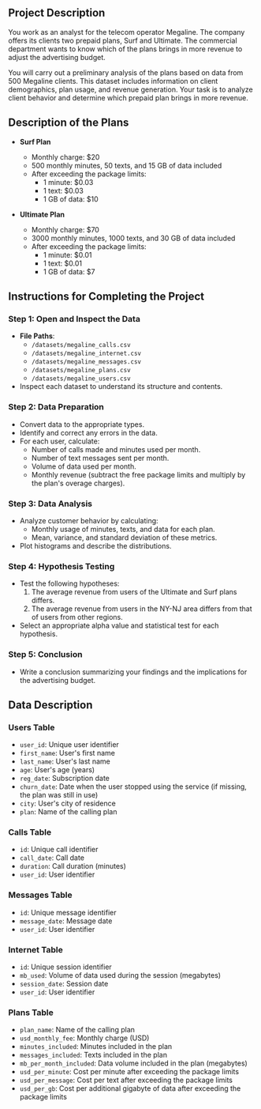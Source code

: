 ## Project Description
You work as an analyst for the telecom operator Megaline. The company offers its clients two prepaid plans, Surf and Ultimate. The commercial department wants to know which of the plans brings in more revenue to adjust the advertising budget.

You will carry out a preliminary analysis of the plans based on data from 500 Megaline clients. This dataset includes information on client demographics, plan usage, and revenue generation. Your task is to analyze client behavior and determine which prepaid plan brings in more revenue.

## Description of the Plans
- **Surf Plan**
  - Monthly charge: $20
  - 500 monthly minutes, 50 texts, and 15 GB of data included
  - After exceeding the package limits:
    - 1 minute: $0.03
    - 1 text: $0.03
    - 1 GB of data: $10

- **Ultimate Plan**
  - Monthly charge: $70
  - 3000 monthly minutes, 1000 texts, and 30 GB of data included
  - After exceeding the package limits:
    - 1 minute: $0.01
    - 1 text: $0.01
    - 1 GB of data: $7

## Instructions for Completing the Project

### Step 1: Open and Inspect the Data
- **File Paths**:
  - `/datasets/megaline_calls.csv`
  - `/datasets/megaline_internet.csv`
  - `/datasets/megaline_messages.csv`
  - `/datasets/megaline_plans.csv`
  - `/datasets/megaline_users.csv`
- Inspect each dataset to understand its structure and contents.

### Step 2: Data Preparation
- Convert data to the appropriate types.
- Identify and correct any errors in the data.
- For each user, calculate:
  - Number of calls made and minutes used per month.
  - Number of text messages sent per month.
  - Volume of data used per month.
  - Monthly revenue (subtract the free package limits and multiply by the plan's overage charges).

### Step 3: Data Analysis
- Analyze customer behavior by calculating:
  - Monthly usage of minutes, texts, and data for each plan.
  - Mean, variance, and standard deviation of these metrics.
- Plot histograms and describe the distributions.

### Step 4: Hypothesis Testing
- Test the following hypotheses:
  1. The average revenue from users of the Ultimate and Surf plans differs.
  2. The average revenue from users in the NY-NJ area differs from that of users from other regions.
- Select an appropriate alpha value and statistical test for each hypothesis.

### Step 5: Conclusion
- Write a conclusion summarizing your findings and the implications for the advertising budget.

## Data Description

### Users Table
- `user_id`: Unique user identifier
- `first_name`: User's first name
- `last_name`: User's last name
- `age`: User's age (years)
- `reg_date`: Subscription date
- `churn_date`: Date when the user stopped using the service (if missing, the plan was still in use)
- `city`: User's city of residence
- `plan`: Name of the calling plan

### Calls Table
- `id`: Unique call identifier
- `call_date`: Call date
- `duration`: Call duration (minutes)
- `user_id`: User identifier

### Messages Table
- `id`: Unique message identifier
- `message_date`: Message date
- `user_id`: User identifier

### Internet Table
- `id`: Unique session identifier
- `mb_used`: Volume of data used during the session (megabytes)
- `session_date`: Session date
- `user_id`: User identifier

### Plans Table
- `plan_name`: Name of the calling plan
- `usd_monthly_fee`: Monthly charge (USD)
- `minutes_included`: Minutes included in the plan
- `messages_included`: Texts included in the plan
- `mb_per_month_included`: Data volume included in the plan (megabytes)
- `usd_per_minute`: Cost per minute after exceeding the package limits
- `usd_per_message`: Cost per text after exceeding the package limits
- `usd_per_gb`: Cost per additional gigabyte of data after exceeding the package limits
